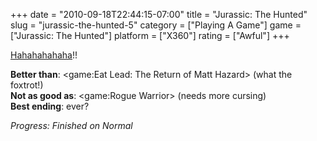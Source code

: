 +++
date = "2010-09-18T22:44:15-07:00"
title = "Jurassic: The Hunted"
slug = "jurassic-the-hunted-5"
category = ["Playing A Game"]
game = ["Jurassic: The Hunted"]
platform = ["X360"]
rating = ["Awful"]
+++

<a href="http://www.youtube.com/watch?v=3LiM98RIwtc#t=36s">Hahahahahaha</a>!!

<b>Better than</b>: <game:Eat Lead: The Return of Matt Hazard> (what the foxtrot!)  
<b>Not as good as</b>: <game:Rogue Warrior> (needs more cursing)  
<b>Best ending</b>: ever?

<i>Progress: Finished on Normal</i>
